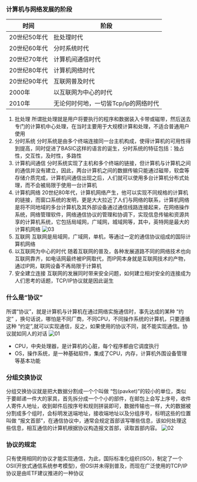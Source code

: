 ### 计算机与网络发展的阶段

|时间|阶段|
|----|----|
|20世纪50年代|批处理时代|
|20世纪60年代|分时系统时代|
|20世纪70年代|计算机间通信时代|
|20世纪80年代|计算机网络时代|
|20世纪90年代|互联网普及时代|
|2000年|以互联网为中心的时代|
|2010年|无论何时何地，一切皆Tcp/ip的网络时代|

1. 批处理
   所谓批处理就是用户将要执行的程序和数据装入卡带或磁带，然后送去专门的计算机中心处理，在当时主要用于大规模计算和处理，不适合普通用户使用
2. 分时系统
   分时系统是由多个终端连接同一台主机构成，使得计算机的可用性得到提高，同时促进了BASIC这样的语言的诞生，分时系统的特征包括：独占性，交互性，及时性，多路性
3. 计算机间通信
   分时系统实现了主机和多个终端的链接，但计算机与计算机之间的通信并没有建立，因此，两台计算机之间的数据传输只能通过磁带，软盘等存储介质完成，计算机间通信出现之后，人们就可以使用多台计算机分布式处理，而不会被局限于使用一台计算机
4. 计算机网络
   20世纪80年代，计算机网络产生，他可以实现不同规格的计算机的链接，而窗口系统的发明，更是大大拉近了人们与网络的联系，计算机网络是将不同地域的多台计算机及其外部设备通过通信线路连接起来，在网络操作系统，网络管理软件，网络通信协议的管理和协调下，实现信息传输和资源共享的计算机系统，它包括局域网，广域网，城域网等，其中，英特网是最大的计算机网络
   ![03](https://timgsa.baidu.com/timg?image&quality=80&size=b9999_10000&sec=1548090654128&di=22257bfe0d5bc848e6787d02a30ca26b&imgtype=0&src=http%3A%2F%2Fb.img.youboy.com%2F20109%2F7%2Fg3_5716734.jpg%3F150x150)
5. 互联网
   互联网是局域网，广域网，单机，等通过一定的通信协议组成的国际计算机网络
6. 以互联网为中心的时代
   随着互联网的普及，各种发展道路不同的网络技术也向互联网靠齐，如电话网最终被IP网取代，而IP网本身就是互联网技术的产物，通过IP网，联网设备不再局限于计算机
7. 安全建立连接
   互联网的发展同时带来安全问题，如何建立相对安全的连接成为人们思考的话题，TCP/IP协议就是因此诞生

### 什么是“协议”
所谓“协议”，就是计算机与计算机在通过网络实施通信时，事先达成的某种 “约定” ，换句话说，哪怕是不同厂商，不同CPU，不同操作系统的计算机，只要遵循这种 “约定”,就可以实现通信，反之，如果使用的协议不同，就不能实现通信。协议就如同人的对话
![01](https://upload-images.jianshu.io/upload_images/6757403-ab7e84394404ed9c.png?imageMogr2/auto-orient/strip%7CimageView2/2/w/498/format/webp)
* CPU，中央处理器，是计算机的心脏，每个程序都由它调度执行
* OS，操作系统，是一种基础软件，集成了CPU，内存，计算机外围设备管理等基本功能
### 分组交换协议
分组交换协议就是把大数据分割成一个个叫做 “包(pavket)”的较小的单位，类似于要邮递一件大的家具，首先拆分成一个个小的部件，在邮包上会写上序号，收件人寄件人地址，收到邮件后按序号和规则拼装即可，数据传输也一样，大的数据被分割成多个组时，会标明发送端地址，接收端地址以及分组序号，标明这些的位置叫做 “报文首部”，在通信协议中，通常会规定首部该写哪些信息，该如何处理这些信息，相互通信的计算机根据协议构造报文首部，读取首部内容。
![02](http://s1.sinaimg.cn/middle/001n5na2zy6WTHPLANa90&amp;690)
### 协议的规定
只有使用相同的协议才能实现通信，为此，国际标准化组织(ISO)，制定了一个OSI(开放式通信系统参考模型)，但OSI并未得到普及，而现在广泛使用的TCP/IP协议是由IETF建议推进的一种协议
